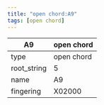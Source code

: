 ```yaml
---
title: "open chord:A9"
tags: [open chord]
---
```


|A9|open chord|
|---|---|
|type|open chord|
|root_string|5|
|name|A9|
|fingering|X02000|



